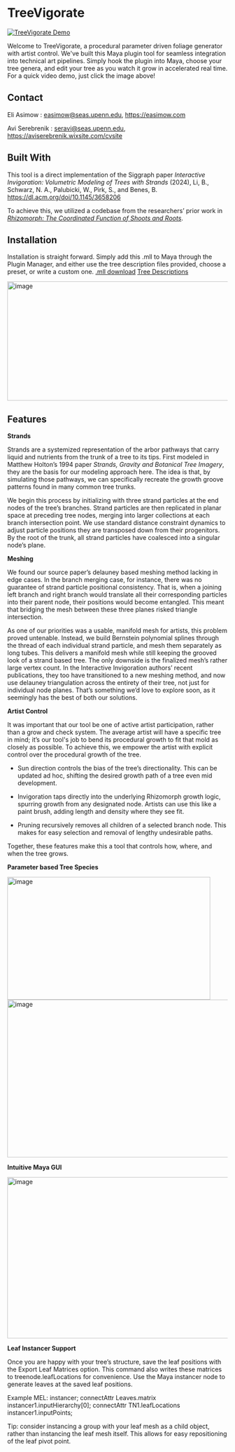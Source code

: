 
# **TreeVigorate**
[![TreeVigorate Demo](https://github.com/user-attachments/assets/4e819922-8ff9-4320-873f-ccbb0ec0432a)](https://vimeo.com/1104978689?fl=pl&fe=vl)

Welcome to TreeVigorate, a procedural parameter driven foliage generator with artist control. We've built this Maya plugin tool for seamless integration into technical art pipelines. Simply hook the plugin into Maya, choose your tree genera, and edit your tree as you watch it grow in accelerated real time. For a quick video demo, just click the image above!

## **Contact**

Eli Asimow : easimow@seas.upenn.edu, https://easimow.com 

Avi Serebrenik : seravi@seas.upenn.edu, https://aviserebrenik.wixsite.com/cvsite

## **Built With**

This tool is a direct implementation of the Siggraph paper *Interactive Invigoration: Volumetric Modeling of Trees with Strands* (2024),  Li, B., Schwarz, N. A., Palubicki, W., Pirk, S., and Benes, B. https://dl.acm.org/doi/10.1145/3658206

To achieve this, we utilized a codebase from the researchers’ prior work in [*Rhizomorph: The Coordinated Function of Shoots and Roots*](https://github.com/edisonlee0212/rhizomorph).

## **Installation**

Installation is straight forward. Simply add this .mll to Maya through the Plugin Manager, and either use the tree description files provided, choose a preset, or write a custom one.
[.mll download](https://github.com/Ser-Avi/TreeVigorate/raw/refs/heads/main/TreeVigorate-8-29-2025.mll) [Tree Descriptions](https://download-directory.github.io/?url=https://github.com/Ser-Avi/TreeVigorate/tree/main/TreeDescriptors)

<img width="512" height="272" alt="image" src="https://github.com/user-attachments/assets/47c89b68-48e7-4085-94aa-8524988af9ad" />


## **Features**

**Strands**

Strands are a systemized representation of the arbor pathways that carry liquid and nutrients from the trunk of a tree to its tips. First modeled in Matthew Holton’s 1994 paper *Strands, Gravity and Botanical Tree Imagery*, they are the basis for our modeling approach here. The idea is that, by simulating those pathways, we can specifically recreate the growth groove patterns found in many common tree trunks. 

We begin this process by initializing with three strand particles at the end nodes of the tree’s branches. Strand particles are then replicated in planar space at preceding tree nodes, merging into larger collections at each branch intersection point. We use standard distance constraint dynamics to adjust particle positions they are transposed down from their progenitors. By the root of the trunk, all strand particles have coalesced into a singular node’s plane.

**Meshing**

We found our source paper’s delauney based meshing method lacking in edge cases. In the branch merging case, for instance, there was no guarantee of strand particle positional consistency. That is, when a joining left branch and right branch would translate all their corresponding particles into their parent node, their positions would become entangled. This meant that bridging the mesh between these three planes risked triangle intersection. 


As one of our priorities was a usable, manifold mesh for artists, this problem proved untenable. Instead, we build Bernstein polynomial splines through the thread of each individual strand particle, and mesh them separately as long tubes. This delivers a manifold mesh while still keeping the grooved look of a strand based tree. The only downside is the finalized mesh’s rather large vertex count. In the Interactive Invigoration authors’ recent publications, they too have transitioned to a new meshing method, and now use delauney triangulation across the entirety of their tree, not just for individual node planes. That’s something we’d love to explore soon, as it seemingly has the best of both our solutions.


**Artist Control**

It was important that our tool be one of active artist participation, rather than a grow and check system. The average artist will have a specific tree in mind; it’s our tool's job to bend its procedural growth to fit that mold as closely as possible. To achieve this, we empower the artist with explicit control over the procedural growth of the tree.

* Sun direction controls the bias of the tree’s directionality. This can be updated ad hoc, shifting the desired growth path of a tree even mid development.

* Invigoration taps directly into the underlying Rhizomorph growth logic, spurring growth from any designated node. Artists can use this like a paint brush, adding length and density where they see fit.

* Pruning recursively removes all children of a selected branch node. This makes for easy selection and removal of lengthy undesirable paths. 

Together, these features make this a tool that controls how, where, and when the tree grows. 



**Parameter based Tree Species**

<img width="464" height="280" alt="image" src="https://github.com/user-attachments/assets/59f1a842-9971-4b44-ba37-56c4fd72bfca" /> <img width="512" height="360" alt="image" src="https://github.com/user-attachments/assets/77940044-a5df-4ca5-a2d4-c4fa8f974c48" />



**Intuitive Maya GUI**

<img width="512" height="368" alt="image" src="https://github.com/user-attachments/assets/a61866c8-16f3-40d8-98d5-3a5bbe95e06f" />

**Leaf Instancer Support**

Once you are happy with your tree’s structure, save the leaf positions with the Export Leaf Matrices option. This command also writes these matrices to treenode.leafLocations for convenience. 
Use the Maya instancer node to generate leaves at the saved leaf positions.

Example MEL: instancer; connectAttr Leaves.matrix instancer1.inputHierarchy[0]; connectAttr TN1.leafLocations instancer1.inputPoints;

Tip: consider instancing a group with your leaf mesh as a child object, rather than instancing the leaf mesh itself. This allows for easy repositioning of the leaf pivot point.

